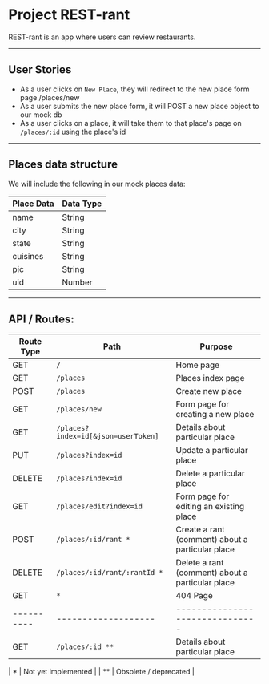 # Project REST-rant

REST-rant is an app where users can review restaurants.

***

## User Stories

- As a user clicks on `New Place`, they will redirect to the new place form page /places/new
- As a user submits the new place form, it will POST a new place object to our mock db
- As a user clicks on a place, it will take them to that place's page on `/places/:id` using the place's id

***

## Places data structure

We will include the following in our mock places data:

| Place Data | Data Type |
| ---------- | --------- |
| name | String |
| city | String |
| state | String |
| cuisines | String |
| pic | String |
| uid | Number |

***

## API / Routes:

| Route Type | Path | Purpose |
| ---------- | ------------------- | ------------------------------- |
| GET | `/` | Home page |
| GET | `/places` | Places index page |
| POST | `/places` | Create new place |
| GET | `/places/new` | Form page for creating a new place |
| GET | `/places?index=id[&json=userToken]` | Details about particular place |
| PUT | `/places?index=id` | Update a particular place |
| DELETE | `/places?index=id` | Delete a particular place |
| GET | `/places/edit?index=id` | Form page for editing an existing place |
| POST | `/places/:id/rant *` | Create a rant (comment) about a particular place |
| DELETE | `/places/:id/rant/:rantId * ` | Delete a rant (comment) about a particular place |
| GET | `*` | 404 Page |
| ---------- | ------------------- | ------------------------------- |
| GET | `/places/:id **` | Details about particular place |

| * | Not yet implemented |
| ** | Obsolete / deprecated |
